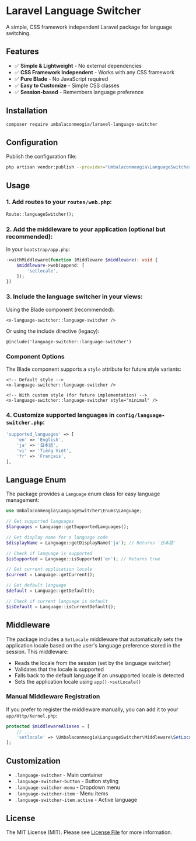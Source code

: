 # Laravel Language Switcher

A simple, CSS framework independent Laravel package for language switching.

## Features

- ✅ **Simple & Lightweight** - No external dependencies
- ✅ **CSS Framework Independent** - Works with any CSS framework
- ✅ **Pure Blade** - No JavaScript required
- ✅ **Easy to Customize** - Simple CSS classes
- ✅ **Session-based** - Remembers language preference

## Installation

```bash
composer require umbalaconmeogia/laravel-language-switcher
```

## Configuration

Publish the configuration file:

```bash
php artisan vendor:publish --provider="Umbalaconmeogia\LanguageSwitcher\LanguageSwitcherServiceProvider" --tag="language-switcher-config"
```

## Usage

### 1. Add routes to your `routes/web.php`:

```php
Route::languageSwitcher();
```

### 2. Add the middleware to your application (optional but recommended):

In your `bootstrap/app.php`:

```php
->withMiddleware(function (Middleware $middleware): void {
    $middleware->web(append: [
        'setlocale',
    ]);
})
```

### 3. Include the language switcher in your views:

Using the Blade component (recommended):
```blade
<x-language-switcher::language-switcher />
```

Or using the include directive (legacy):
```blade
@include('language-switcher::language-switcher')
```

### Component Options

The Blade component supports a `style` attribute for future style variants:
```blade
<!-- Default style -->
<x-language-switcher::language-switcher />

<!-- With custom style (for future implementation) -->
<x-language-switcher::language-switcher style="minimal" />
```

### 4. Customize supported languages in `config/language-switcher.php`:

```php
'supported_languages' => [
    'en' => 'English',
    'ja' => '日本語',
    'vi' => 'Tiếng Việt',
    'fr' => 'Français',
],
```

## Language Enum

The package provides a `Language` enum class for easy language management:

```php
use Umbalaconmeogia\LanguageSwitcher\Enums\Language;

// Get supported languages
$languages = Language::getSupportedLanguages();

// Get display name for a language code
$displayName = Language::getDisplayName('ja'); // Returns '日本語'

// Check if language is supported
$isSupported = Language::isSupported('en'); // Returns true

// Get current application locale
$current = Language::getCurrent();

// Get default language
$default = Language::getDefault();

// Check if current language is default
$isDefault = Language::isCurrentDefault();
```

## Middleware

The package includes a `SetLocale` middleware that automatically sets the application locale based on the user's language preference stored in the session. This middleware:

- Reads the locale from the session (set by the language switcher)
- Validates that the locale is supported
- Falls back to the default language if an unsupported locale is detected
- Sets the application locale using `app()->setLocale()`

### Manual Middleware Registration

If you prefer to register the middleware manually, you can add it to your `app/Http/Kernel.php`:

```php
protected $middlewareAliases = [
    // ...
    'setlocale' => \Umbalaconmeogia\LanguageSwitcher\Middleware\SetLocale::class,
];
```

## Customization

- `.language-switcher` - Main container
- `.language-switcher-button` - Button styling
- `.language-switcher-menu` - Dropdown menu
- `.language-switcher-item` - Menu items
- `.language-switcher-item.active` - Active language

## License

The MIT License (MIT). Please see [License File](LICENSE.md) for more information. 